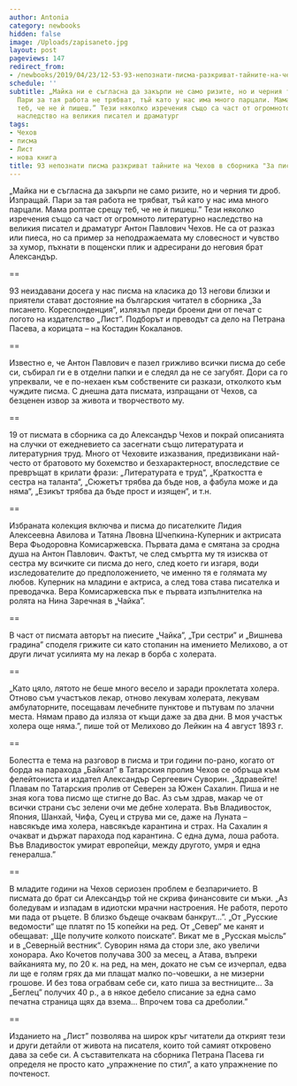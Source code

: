 ```yaml
---
author: Antonia
category: newbooks
hidden: false
image: /Uploads/zapisaneto.jpg
layout: post
pageviews: 147
redirect_from:
- /newbooks/2019/04/23/12-53-93-непознати-писма-разкриват-тайните-на-чехов-в-сборника-за-писането
schedule: ''
subtitle: „Майка ни е съгласна да закърпи не само ризите, но и черния ти дроб. Изпращай.
  Пари за тая работа не трябват, тъй като у нас има много парцали. Мама роптае срещу
  теб, че не ѝ пишеш.” Тези няколко изречения също са част от огромното литературно
  наследство на великия писател и драматург
tags:
- Чехов
- писма
- Лист
- нова книга
title: 93 непознати писма разкриват тайните на Чехов в сборника "За писането"
---
```


„Майка ни е съгласна да закърпи не само ризите, но и черния ти дроб. Изпращай. Пари за тая работа не трябват, тъй като у нас има много парцали. Мама роптае срещу теб, че не ѝ пишеш.” Тези няколко изречения също са част от огромното литературно наследство на великия писател и драматург Антон Павлович Чехов. Не са от разказ или пиеса, но са пример за неподражаемата му словесност и чувство за хумор, пъхнати в пощенски плик и адресирани до неговия брат Александър.

\==

93 неиздавани досега у нас писма на класика до 13 негови близки и приятели стават достояние на българския читател в сборника „За писането. Кореспонденция”, излязъл преди броени дни от печат с логото на издателство „Лист”. Подборът и преводът са дело на Петрана Пасева, а корицата – на Костадин Кокаланов.

\==

Известно е, че Антон Павлович е пазел грижливо всички писма до себе си, събирал ги е в отделни папки и е следял да не се загубят. Дори са го упреквали, че е по-нехаен към собствените си разкази, отколкото към чуждите писма. С днешна дата писмата, изпращани от Чехов, са безценен извор за живота и творчеството му.

\==

19 от писмата в сборника са до Александър Чехов и покрай описанията на случки от ежедневието са засегнати също литературата и литературния труд. Много от Чеховите изказвания, предизвикани най-често от братовото му бохемство и безхарактерност, впоследствие се превръщат в крилати фрази: „Литературата е труд“, „Краткостта е сестра на таланта“, „Сюжетът трябва да бъде нов, а фабула може и да няма“, „Езикът трябва да бъде прост и изящен“, и т.н.

\==

Избраната колекция включва и писма до писателките Лидия Алексеевна Авилова и Татяна Лвовна Шчепкина-Куперник и актрисата Вера Фьодоровна Комисаржевска. Първата дама е смятана за сродна душа на Антон Павлович. Фактът, че след смъртта му тя изисква от сестра му всичките си писма до него, след което ги изгаря, води изследователите до предположението, че именно тя е голямата му любов. Куперник на младини е актриса, а след това става писателка и преводачка. Вера Комисаржевска пък е първата изпълнителка на ролята на Нина Заречная в „Чайка”.

\==

В част от писмата авторът на пиесите „Чайка”, „Три сестри” и „Вишнева градина” споделя грижите си като стопанин на имението Мелихово, а от други личат усилията му на лекар в борба с холерата.

\==

„Като цяло, лятото не беше много весело и заради проклетата холера. Отново съм участъков лекар, отново лекувам холерата, лекувам амбулаторните, посещавам лечебните пунктове и пътувам по злачни места. Нямам право да изляза от къщи даже за два дни. В моя участък холера още няма.”, пише той от Мелихово до Лейкин на 4 август 1893 г.

\==

Болестта е тема на разговор в писма и три години по-рано, когато от борда на парахода „Байкал” в Татарския пролив Чехов се обръща към фелейтониста и издател Александър Сергеевич Суворин. „Здравейте! Плавам по Татарския пролив от Северен за Южен Сахалин. Пиша и не зная кога това писмо ще стигне до Вас. Аз съм здрав, макар че от всички страни със зелени очи ме дебне холерата. Във Владивосток, Япония, Шанхай, Чифа, Суец и струва ми се, даже на Луната – навсякъде има холера, навсякъде карантина и страх. На Сахалин я очакват и държат парахода под карантина. С една дума, лоша работа. Във Владивосток умират европейци, между другото, умря и една генералша.”

\==

В младите години на Чехов сериозен проблем е безпаричието. В писмата до брат си Александър той не скрива финансовите си мъки. „Аз боледувам и изпадам в идиотски мрачни настроения. Не работя, перото ми пада от ръцете. В близко бъдеще очаквам банкрут...”. „От „Русские ведомости“ ще платят по 15 копейки на ред. От „Север“ ме канят и обещават: „Ще получите колкото поискате“. Викат ме в „Русская мьiсль“ и в „Северньiй вестник“. Суворин няма да стори зле, ако увеличи хонорара. Ако Кочетов получава 300 за месец, а Атава, въпреки вайканията му, по 20 к. на ред, на мен, докато не съм се изчерпал, едва ли ще е голям грях да ми плащат малко по-човешки, а не мизерни грошове. И без това ограбвам себе си, като пиша за вестниците... За „Беглец” получих 40 р., а в някое дебело списание за една само печатна страница щях да взема... Впрочем това са дреболии.”

\==

Изданието на „Лист” позволява на широк кръг читатели да открият тези и други детайли от живота на писателя, които той самият откровено дава за себе си. А съставителката на сборника Петрана Пасева ги определя не просто като „упражнение по стил”, а като упражнение по почтеност.